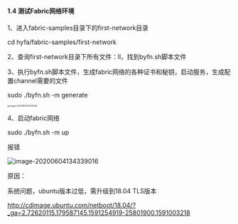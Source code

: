#### 1.4 测试Fabric网络环境

1、进入fabric-samples目录下的first-network目录

cd hyfa/fabric-samples/first-network

2、查询first-network目录下所有文件：ll，找到byfn.sh脚本文件

3、执行byfn.sh脚本文件，生成fabric网络的各种证书和秘钥，启动服务，生成配置channel需要的文件

sudo ./byfn.sh -m generate

<img src="https://tva1.sinaimg.cn/large/007S8ZIlly1ggqp9njbf0j31440d445f.jpg" alt="image-20200604133912438" style="zoom: 33%;" />

4、启动fabric网络

sudo ./byfn.sh -m up

报错

![image-20200604134339016](https://tva1.sinaimg.cn/large/007S8ZIlly1ggqp9n1r2xj313u0bwq6p.jpg)

原因：

系统问题，ubuntu版本过低，需升级到18.04 TLS版本

http://cdimage.ubuntu.com/netboot/18.04/?_ga=2.72620115.179587145.1591254919-25801900.1591003218